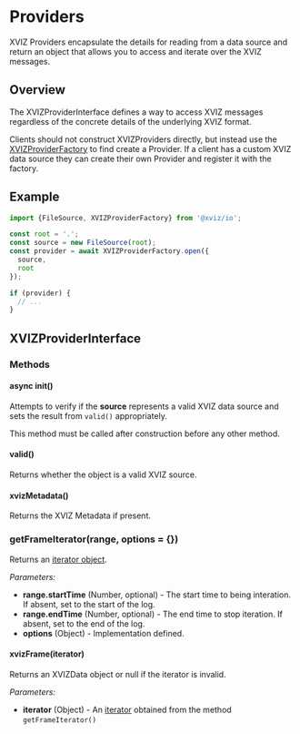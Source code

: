 # Providers

XVIZ Providers encapsulate the details for reading from a data source and return an object that
allows you to access and iterate over the XVIZ messages.

## Overview

The XVIZProviderInterface defines a way to access XVIZ messages regardless of the concrete details
of the underlying XVIZ format.

Clients should not construct XVIZProviders directly, but instead use the
[XVIZProviderFactory](./docs/api-reference/io/xviz-provider-factory.md) to find create a Provider.
If a client has a custom XVIZ data source they can create their own Provider and register it with
the factory.

## Example

```js
import {FileSource, XVIZProviderFactory} from '@xviz/io';

const root = '.';
const source = new FileSource(root);
const provider = await XVIZProviderFactory.open({
  source,
  root
});

if (provider) {
  // ...
}
```

## XVIZProviderInterface

### Methods

#### async init()

Attempts to verify if the **source** represents a valid XVIZ data source and sets the result from
`valid()` appropriately.

This method must be called after construction before any other method.

#### valid()

Returns whether the object is a valid XVIZ source.

#### xvizMetadata()

Returns the XVIZ Metadata if present.

### getFrameIterator(range, options = {})

Returns an [iterator object](/docs/api-reference/io/xviz-provider-iterator.md).

_Parameters:_

- **range.startTime** (Number, optional) - The start time to being interation. If absent, set to the
  start of the log.
- **range.endTime** (Number, optional) - The end time to stop iteration. If absent, set to the end
  of the log.
- **options** (Object) - Implementation defined.

#### xvizFrame(iterator)

Returns an XVIZData object or null if the iterator is invalid.

_Parameters:_

- **iterator** (Object) - An [iterator](./xviz-provider-iterator.md) obtained from the method
  `getFrameIterator()`
